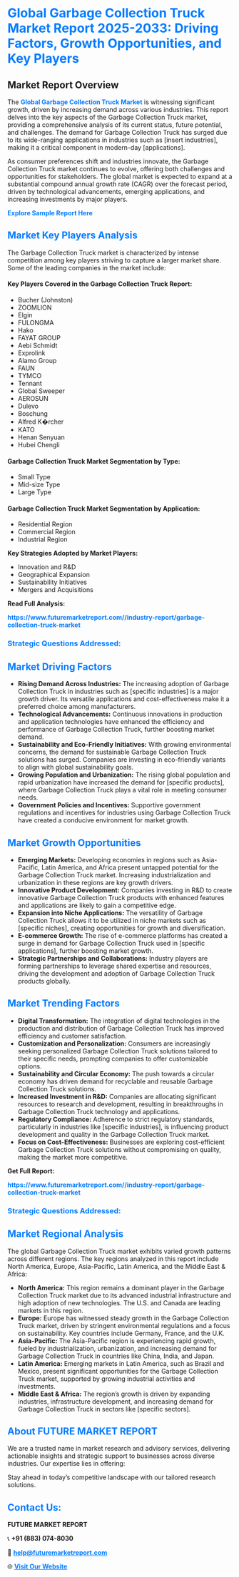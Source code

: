 <h1 style="color: #007BFF;">Global Garbage Collection Truck Market Report 2025-2033: Driving Factors, Growth Opportunities, and Key Players</h1>

<section id="overview">
<h2>Market Report Overview</h2>
<p>The <a href="https://www.futuremarketreport.com//industry-report/garbage-collection-truck-market" style="color: #007BFF; text-decoration: none;"><strong>Global Garbage Collection Truck Market</strong></a> is witnessing significant growth, driven by increasing demand across various industries. This report delves into the key aspects of the Garbage Collection Truck market, providing a comprehensive analysis of its current status, future potential, and challenges. The demand for Garbage Collection Truck has surged due to its wide-ranging applications in industries such as [insert industries], making it a critical component in modern-day [applications].</p>
<p>As consumer preferences shift and industries innovate, the Garbage Collection Truck market continues to evolve, offering both challenges and opportunities for stakeholders. The global market is expected to expand at a substantial compound annual growth rate (CAGR) over the forecast period, driven by technological advancements, emerging applications, and increasing investments by major players.</p>
</section>

<section id="overview">
<p><a href="https://www.futuremarketreport.com//request-sample/reportId=55672" style="color: #007BFF; text-decoration: none;"><strong>Explore Sample Report Here</strong></a></p>
</section>

<section id="key-players">
<h2 style="color: #007BFF;">Market Key Players Analysis</h2>
<p>The Garbage Collection Truck market is characterized by intense competition among key players striving to capture a larger market share. Some of the leading companies in the market include:</p>
<h4>Key Players Covered in the Garbage Collection Truck Report:</h4>
<ul><li>Bucher (Johnston)</li><li>ZOOMLION</li><li>Elgin</li><li>FULONGMA</li><li>Hako</li><li>FAYAT GROUP</li><li>Aebi Schmidt</li><li>Exprolink</li><li>Alamo Group</li><li>FAUN</li><li>TYMCO</li><li>Tennant</li><li>Global Sweeper</li><li>AEROSUN</li><li>Dulevo</li><li>Boschung</li><li>Alfred K�rcher</li><li>KATO</li><li>Henan Senyuan</li><li>Hubei Chengli</li></ul>
<h4>Garbage Collection Truck Market Segmentation by Type:</h4>
<ul><li>Small Type</li><li>Mid-size Type</li><li>Large Type</li></ul>

<h4>Garbage Collection Truck Market Segmentation by Application:</h4>
<ul><li>Residential Region</li><li>Commercial Region</li><li>Industrial Region</li></ul>
<p><strong>Key Strategies Adopted by Market Players:</strong></p>
<ul>
<li>Innovation and R&D</li>
<li>Geographical Expansion</li>
<li>Sustainability Initiatives</li>
<li>Mergers and Acquisitions</li>
</ul>
</section>

<section>
<p><strong>Read Full Analysis: </strong></p><a href="https://www.futuremarketreport.com//industry-report/garbage-collection-truck-market" style="color: #007BFF; text-decoration: none;"><strong>https://www.futuremarketreport.com//industry-report/garbage-collection-truck-market</strong></a>
<h3 style="color: #007BFF;">Strategic Questions Addressed:</h3>
</section>

<section id="driving-factors">
<h2 style="color: #007BFF;">Market Driving Factors</h2>
<ul>
<li><strong>Rising Demand Across Industries:</strong> The increasing adoption of Garbage Collection Truck in industries such as [specific industries] is a major growth driver. Its versatile applications and cost-effectiveness make it a preferred choice among manufacturers.</li>
<li><strong>Technological Advancements:</strong> Continuous innovations in production and application technologies have enhanced the efficiency and performance of Garbage Collection Truck, further boosting market demand.</li>
<li><strong>Sustainability and Eco-Friendly Initiatives:</strong> With growing environmental concerns, the demand for sustainable Garbage Collection Truck solutions has surged. Companies are investing in eco-friendly variants to align with global sustainability goals.</li>
<li><strong>Growing Population and Urbanization:</strong> The rising global population and rapid urbanization have increased the demand for [specific products], where Garbage Collection Truck plays a vital role in meeting consumer needs.</li>
<li><strong>Government Policies and Incentives:</strong> Supportive government regulations and incentives for industries using Garbage Collection Truck have created a conducive environment for market growth.</li>
</ul>
</section>

<section id="growth-opportunities">
<h2 style="color: #007BFF;">Market Growth Opportunities</h2>
<ul>
<li><strong>Emerging Markets:</strong> Developing economies in regions such as Asia-Pacific, Latin America, and Africa present untapped potential for the Garbage Collection Truck market. Increasing industrialization and urbanization in these regions are key growth drivers.</li>
<li><strong>Innovative Product Development:</strong> Companies investing in R&D to create innovative Garbage Collection Truck products with enhanced features and applications are likely to gain a competitive edge.</li>
<li><strong>Expansion into Niche Applications:</strong> The versatility of Garbage Collection Truck allows it to be utilized in niche markets such as [specific niches], creating opportunities for growth and diversification.</li>
<li><strong>E-commerce Growth:</strong> The rise of e-commerce platforms has created a surge in demand for Garbage Collection Truck used in [specific applications], further boosting market growth.</li>
<li><strong>Strategic Partnerships and Collaborations:</strong> Industry players are forming partnerships to leverage shared expertise and resources, driving the development and adoption of Garbage Collection Truck products globally.</li>
</ul>
</section>

<section id="trending-factors">
<h2 style="color: #007BFF;">Market Trending Factors</h2>
<ul>
<li><strong>Digital Transformation:</strong> The integration of digital technologies in the production and distribution of Garbage Collection Truck has improved efficiency and customer satisfaction.</li>
<li><strong>Customization and Personalization:</strong> Consumers are increasingly seeking personalized Garbage Collection Truck solutions tailored to their specific needs, prompting companies to offer customizable options.</li>
<li><strong>Sustainability and Circular Economy:</strong> The push towards a circular economy has driven demand for recyclable and reusable Garbage Collection Truck solutions.</li>
<li><strong>Increased Investment in R&D:</strong> Companies are allocating significant resources to research and development, resulting in breakthroughs in Garbage Collection Truck technology and applications.</li>
<li><strong>Regulatory Compliance:</strong> Adherence to strict regulatory standards, particularly in industries like [specific industries], is influencing product development and quality in the Garbage Collection Truck market.</li>
<li><strong>Focus on Cost-Effectiveness:</strong> Businesses are exploring cost-efficient Garbage Collection Truck solutions without compromising on quality, making the market more competitive.</li>
</ul>
</section>

<section>
<p><strong>Get Full Report: </strong></p><a href="https://www.futuremarketreport.com//industry-report/garbage-collection-truck-market" style="color: #007BFF; text-decoration: none;"><strong>https://www.futuremarketreport.com//industry-report/garbage-collection-truck-market</strong></a>
<h3 style="color: #007BFF;">Strategic Questions Addressed:</h3>
</section>


<section id="regional-analysis">
<h2 style="color: #007BFF;">Market Regional Analysis</h2>
<p>The global Garbage Collection Truck market exhibits varied growth patterns across different regions. The key regions analyzed in this report include North America, Europe, Asia-Pacific, Latin America, and the Middle East & Africa:</p>
<ul>
<li><strong>North America:</strong> This region remains a dominant player in the Garbage Collection Truck market due to its advanced industrial infrastructure and high adoption of new technologies. The U.S. and Canada are leading markets in this region.</li>
<li><strong>Europe:</strong> Europe has witnessed steady growth in the Garbage Collection Truck market, driven by stringent environmental regulations and a focus on sustainability. Key countries include Germany, France, and the U.K.</li>
<li><strong>Asia-Pacific:</strong> The Asia-Pacific region is experiencing rapid growth, fueled by industrialization, urbanization, and increasing demand for Garbage Collection Truck in countries like China, India, and Japan.</li>
<li><strong>Latin America:</strong> Emerging markets in Latin America, such as Brazil and Mexico, present significant opportunities for the Garbage Collection Truck market, supported by growing industrial activities and investments.</li>
<li><strong>Middle East & Africa:</strong> The region’s growth is driven by expanding industries, infrastructure development, and increasing demand for Garbage Collection Truck in sectors like [specific sectors].</li>
</ul>
</section>

<footer>
<h2 style="color: #007BFF;">About FUTURE MARKET REPORT</h2>
<p>We are a trusted name in market research and advisory services, delivering actionable insights and strategic support to businesses across diverse industries. Our expertise lies in offering:</p>

<p>Stay ahead in today’s competitive landscape with our tailored research solutions.</p>

<h2 style="color: #007BFF;">Contact Us:</h2>
<p><strong>FUTURE MARKET REPORT</strong></p>
<p>📞 <strong>+91 (883) 074-8030</strong></p>
<p>📧 <strong><a href="mailto:help@futuremarketreport.com" style="color: #007BFF;">help@futuremarketreport.com</a></strong></p>
<p>🌐 <strong><a href="https://www.futuremarketreport.com/" style="color: #007BFF;">Visit Our Website</a></strong></p>
</footer>